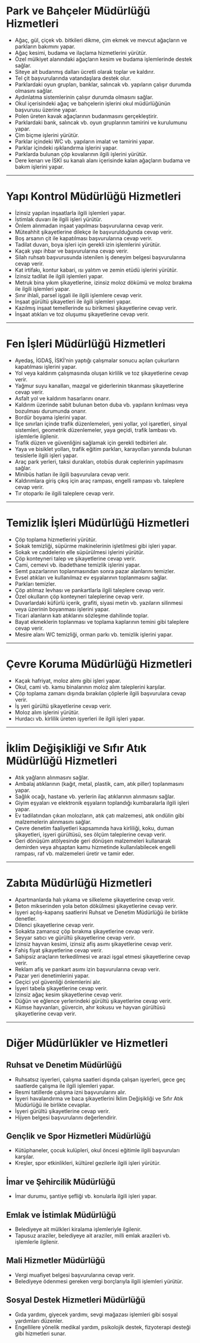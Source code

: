 # Park ve Bahçeler Müdürlüğü Hizmetleri

- Ağaç, gül, çiçek vb. bitkileri dikme, çim ekmek ve mevcut ağaçların ve parkların bakımını yapar.
- Ağaç kesimi, budama ve ilaçlama hizmetlerini yürütür.
- Özel mülkiyet alanındaki ağaçların kesim ve budama işlemlerinde destek sağlar.
- Siteye ait budanmış dalları ücretli olarak toplar ve kaldırır.
- Tel çit başvurularında vatandaşlara destek olur.
- Parklardaki oyun grupları, banklar, salıncak vb. yapıların çalışır durumda olmasını sağlar.
- Aydınlatma sistemlerinin çalışır durumda olmasını sağlar.
- Okul içerisindeki ağaç ve bahçelerin işlerini okul müdürlüğünün başvurusu üzerine yapar.
- Polen üreten kavak ağaçlarının budanmasını gerçekleştirir.
- Parklardaki bank, salıncak vb. oyun gruplarının tamirini ve kurulumunu yapar.
- Çim biçme işlerini yürütür.
- Parklar içindeki WC vb. yapıların imalat ve tamirini yapar.
- Parklar içindeki ışıklandırma işlerini yapar.
- Parklarda bulunan çöp kovalarının ilgili işlerini yürütür.
- Dere kenarı ve İSKİ su kanalı alanı içerisinde kalan ağaçların budama ve bakım işlerini yapar.

---

# Yapı Kontrol Müdürlüğü Hizmetleri

- İzinsiz yapılan inşaatlarla ilgili işlemleri yapar.
- İstimlak duvarı ile ilgili işleri yürütür.
- Önlem alınmadan inşaat yapılması başvurularına cevap verir.
- Müteahhit şikayetlerine dilekçe ile başvurulduğunda cevap verir.
- Boş arsanın çit ile kapatılması başvurularına cevap verir.
- Tadilat duvarı, boya işleri için gerekli izin işlemlerini yürütür.
- Kaçak yapı ihbar ve başvurularına cevap verir.
- Silah ruhsatı başvurusunda istenilen iş deneyim belgesi başvurularına cevap verir.
- Kat irtifakı, kontur kabari, ısı yalıtım ve zemin etüdü işlerini yürütür.
- İzinsiz tadilat ile ilgili işlemleri yapar.
- Metruk bina yıkım şikayetlerine, izinsiz moloz dökümü ve moloz bırakma ile ilgili işlemleri yapar.
- Sınır ihlali, parsel işgali ile ilgili işlemlere cevap verir.
- İnşaat gürültü şikayetleri ile ilgili işlemleri yapar.
- Kazılmış inşaat temellerinde su birikmesi şikayetlerine cevap verir.
- İnşaat atıkları ve toz oluşumu şikayetlerine cevap verir.

---

# Fen İşleri Müdürlüğü Hizmetleri

- Ayedaş, İGDAŞ, İSKİ'nin yaptığı çalışmalar sonucu açılan çukurların kapatılması işlerini yapar.
- Yol veya kaldırım çalışmasında oluşan kirlilik ve toz şikayetlerine cevap verir.
- Yağmur suyu kanalları, mazgal ve giderlerinin tıkanması şikayetlerine cevap verir.
- Asfalt yol ve kaldırım hasarlarını onarır.
- Kaldırım üzerinde sabit bulunan beton duba vb. yapıların kırılması veya bozulması durumunda onarır.
- Bordür boyama işlerini yapar.
- İlçe sınırları içinde trafik düzenlemeleri, yeni yollar, yol işaretleri, sinyal sistemleri, geometrik düzenlemeler, yaya geçidi, trafik lambası vb. işlemlerle ilgilenir.
- Trafik düzen ve güvenliğini sağlamak için gerekli tedbirleri alır.
- Yaya ve bisiklet yolları, trafik eğitim parkları, karayolları yanında bulunan tesislerle ilgili işleri yapar.
- Araç park yerleri, taksi durakları, otobüs durak ceplerinin yapılmasını sağlar.
- Minibüs hatları ile ilgili başvurulara cevap verir.
- Kaldırımlara giriş çıkış için araç rampası, engelli rampası vb. taleplere cevap verir.
- Tır otoparkı ile ilgili taleplere cevap verir.

---

# Temizlik İşleri Müdürlüğü Hizmetleri

- Çöp toplama hizmetlerini yürütür.
- Sokak temizliği, süpürme makinelerinin işletilmesi gibi işleri yapar.
- Sokak ve caddelerin elle süpürülmesi işlerini yürütür.
- Çöp konteyneri talep ve şikayetlerine cevap verir.
- Cami, cemevi vb. ibadethane temizlik işlerini yapar.
- Semt pazarlarının toplanmasından sonra pazar alanlarını temizler.
- Evsel atıkları ve kullanılmaz ev eşyalarının toplanmasını sağlar.
- Parkları temizler.
- Çöp atılmaz levhası ve pankartlarla ilgili taleplere cevap verir.
- Özel okulların çöp konteyneri taleplerine cevap verir.
- Duvarlardaki küfürlü içerik, grafiti, siyasi metin vb. yazıların silinmesi veya üzerinin boyanması işlerini yapar.
- Ticari alanların katı atıklarını sözleşme dahilinde toplar.
- Bayat ekmeklerin toplanması ve toplama kaplarının temini gibi taleplere cevap verir.
- Mesire alanı WC temizliği, orman parkı vb. temizlik işlerini yapar.

---

# Çevre Koruma Müdürlüğü Hizmetleri

- Kaçak hafriyat, moloz alımı gibi işleri yapar.
- Okul, cami vb. kamu binalarının moloz alım taleplerini karşılar.
- Çöp toplama zamanı dışında bırakılan çöplerle ilgili başvurulara cevap verir.
- İş yeri gürültü şikayetlerine cevap verir.
- Moloz alım işlerini yürütür.
- Hurdacı vb. kirlilik üreten işyerleri ile ilgili işleri yapar.

---

# İklim Değişikliği ve Sıfır Atık Müdürlüğü Hizmetleri

- Atık yağların alınmasını sağlar.
- Ambalaj atıklarının (kağıt, metal, plastik, cam, atık piller) toplanmasını yapar.
- Sağlık ocağı, hastane vb. yerlerin ilaç atıklarının alınmasını sağlar.
- Giyim eşyaları ve elektronik eşyaların toplandığı kumbaralarla ilgili işleri yapar.
- Ev tadilatından çıkan molozların, atık çatı malzemesi, atık ondülin gibi malzemelerin alınmasını sağlar.
- Çevre denetim faaliyetleri kapsamında hava kirliliği, koku, duman şikayetleri, işyeri gürültüsü, ses ölçüm taleplerine cevap verir.
- Geri dönüşüm atölyesinde geri dönüşen malzemeleri kullanarak demirden veya ahşaptan kamu hizmetinde kullanılabilecek engelli rampası, raf vb. malzemeleri üretir ve tamir eder.

---

# Zabıta Müdürlüğü Hizmetleri

- Apartmanlarda halı yıkama ve silkeleme şikayetlerine cevap verir.
- Beton mikserinden yola beton dökülmesi şikayetlerine cevap verir.
- İşyeri açılış-kapanış saatlerini Ruhsat ve Denetim Müdürlüğü ile birlikte denetler.
- Dilenci şikayetlerine cevap verir.
- Sokakta zamansız çöp bırakma şikayetlerine cevap verir.
- Seyyar satıcı ve gürültü şikayetlerine cevap verir.
- İzinsiz hayvan kesimi, izinsiz afiş asımı şikayetlerine cevap verir.
- Fahiş fiyat şikayetlerine cevap verir.
- Sahipsiz araçların terkedilmesi ve arazi işgal etmesi şikayetlerine cevap verir.
- Reklam afiş ve pankart asımı izin başvurularına cevap verir.
- Pazar yeri denetimlerini yapar.
- Geçici yol güvenliği önlemlerini alır.
- İşyeri tabela şikayetlerine cevap verir.
- İzinsiz ağaç kesim şikayetlerine cevap verir.
- Düğün ve eğlence yerlerindeki gürültü şikayetlerine cevap verir.
- Kümse hayvanları, güvercin, ahır kokusu ve hayvan gürültüsü şikayetlerine cevap verir.

---

# Diğer Müdürlükler ve Hizmetleri

## Ruhsat ve Denetim Müdürlüğü
- Ruhsatsız işyerleri, çalışma saatleri dışında çalışan işyerleri, gece geç saatlerde çalışma ile ilgili işlemleri yapar.
- Resmi tatillerde çalışma izni başvurularını alır.
- İşyeri havalandırma ve baca şikayetlerini İklim Değişikliği ve Sıfır Atık Müdürlüğü ile birlikte cevaplar.
- İşyeri gürültü şikayetlerine cevap verir.
- Hijyen belgesi başvurularını değerlendirir.

## Gençlik ve Spor Hizmetleri Müdürlüğü
- Kütüphaneler, çocuk kulüpleri, okul öncesi eğitimle ilgili başvuruları karşılar.
- Kreşler, spor etkinlikleri, kültürel gezilerle ilgili işleri yürütür.

## İmar ve Şehircilik Müdürlüğü
- İmar durumu, şantiye şefliği vb. konularla ilgili işleri yapar.

## Emlak ve İstimlak Müdürlüğü
- Belediyeye ait mülkleri kiralama işlemleriyle ilgilenir.
- Tapusuz araziler, belediyeye ait araziler, milli emlak arazileri vb. işlemlerle ilgilenir.

## Mali Hizmetler Müdürlüğü
- Vergi muafiyet belgesi başvurularına cevap verir.
- Belediyeye ödenmesi gereken vergi borçlarıyla ilgili işlemleri yürütür.

## Sosyal Destek Hizmetleri Müdürlüğü
- Gıda yardımı, giyecek yardımı, sevgi mağazası işlemleri gibi sosyal yardımları düzenler.
- Engellilere yönelik medikal yardım, psikolojik destek, fizyoterapi desteği gibi hizmetleri sunar.

